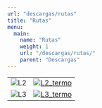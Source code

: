 ```yaml
---
url: "descargas/rutas"
title: "Rutas"
menu:
  main:
    name: "Rutas"
    weight: 1
    url: "/descargas/rutas/"
    parent: "Descargas"
---
```


|||
| ------------ | ------------- |
| ![L2](/images/rutes/menu/L2.png) | <a href="/descargas/rutas/linea-2">![L2_termo](/images/rutes/menu/L2_termo.png)</a> |
| ![L3](/images/rutes/menu/L3.png)  | <a href="/descargas/rutas/linea-3">![L3_termo](/images/rutes/menu/L3_termo.png)</a> |
